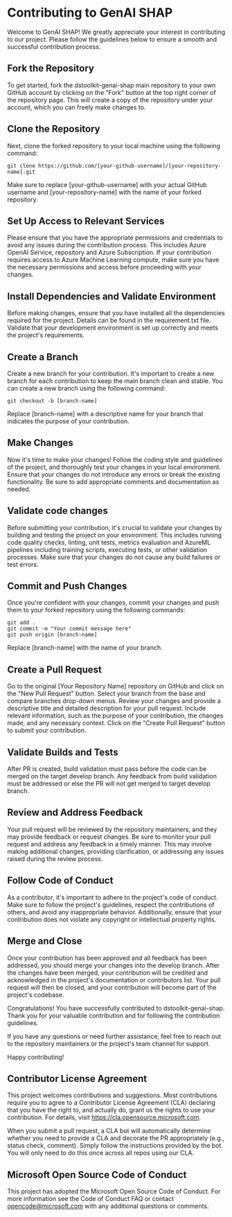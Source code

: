 # Contributing to GenAI SHAP

Welcome to GenAI SHAP! We greatly appreciate your interest in contributing to our project. Please follow the guidelines below to ensure a smooth and successful contribution process.


## Fork the Repository
To get started, fork the dstoolkit-genai-shap main repository to your own GitHub account by clicking on the "Fork" button at the top right corner of the repository page. This will create a copy of the repository under your account, which you can freely make changes to.

## Clone the Repository
Next, clone the forked repository to your local machine using the following command:

```
git clone https://github.com/[your-github-username]/[your-repository-name].git
```

Make sure to replace [your-github-username] with your actual GitHub username and [your-repository-name] with the name of your forked repository.

## Set Up Access to Relevant Services
Please ensure that you have the appropriate permissions and credentials to avoid any issues during the contribution process. This includes Azure OpenAI Service, repository and Azure Subscription. If your contribution requires access to Azure Machine Learning compute, make sure you have the necessary permissions and access before proceeding with your changes.

## Install Dependencies and Validate Environment
Before making changes, ensure that you have installed all the dependencies required for the project. Details can be found in the requirement.txt file. Validate that your development environment is set up correctly and meets the project's requirements.

## Create a Branch
Create a new branch for your contribution. It's important to create a new branch for each contribution to keep the main branch clean and stable. You can create a new branch using the following command:
```
git checkout -b [branch-name]
```

Replace [branch-name] with a descriptive name for your branch that indicates the purpose of your contribution.

## Make Changes
Now it's time to make your changes! Follow the coding style and guidelines of the project, and thoroughly test your changes in your local environment. Ensure that your changes do not introduce any errors or break the existing functionality. Be sure to add appropriate comments and documentation as needed.

## Validate code changes
Before submitting your contribution, it's crucial to validate your changes by building and testing the project on your environment. This includes running code quality checks, linting, unit tests, metrics evaluation and AzureML pipelines including training scripts, executing tests, or other validation processes. Make sure that your changes do not cause any build failures or test errors.

## Commit and Push Changes
Once you're confident with your changes, commit your changes and push them to your forked repository using the following commands:

```
git add .
git commit -m "Your commit message here"
git push origin [branch-name]
```
Replace [branch-name] with the name of your branch.

## Create a Pull Request
Go to the original [Your Repository Name] repository on GitHub and click on the "New Pull Request" button. Select your branch from the base and compare branches drop-down menus. Review your changes and provide a descriptive title and detailed description for your pull request. Include relevant information, such as the purpose of your contribution, the changes made, and any necessary context. Click on the "Create Pull Request" button to submit your contribution.

## Validate Builds and Tests
After PR is created, build validation must pass before the code can be merged on the target develop branch. Any feedback from build validation must be addressed or else the PR will not get merged to target develop branch.

## Review and Address Feedback
Your pull request will be reviewed by the repository maintainers, and they may provide feedback or request changes. Be sure to monitor your pull request and address any feedback in a timely manner. This may involve making additional changes, providing clarification, or addressing any issues raised during the review process.

## Follow Code of Conduct
As a contributor, it's important to adhere to the project's code of conduct. Make sure to follow the project's guidelines, respect the contributions of others, and avoid any inappropriate behavior. Additionally, ensure that your contribution does not violate any copyright or intellectual property rights.

## Merge and Close
Once your contribution has been approved and all feedback has been addressed, you should merge your changes into the develop branch. After the changes have been merged, your contribution will be credited and acknowledged in the project's documentation or contributors list. Your pull request will then be closed, and your contribution will become part of the project's codebase.

Congratulations! You have successfully contributed to dstoolkit-genai-shap. Thank you for your valuable contribution and for following the contribution guidelines.

If you have any questions or need further assistance, feel free to reach out to the repository maintainers or the project's team channel for support.

Happy contributing!

## Contributor License Agreement
This project welcomes contributions and suggestions. Most contributions require you to agree to a Contributor License Agreement (CLA) declaring that you have the right to, and actually do, grant us the rights to use your contribution. For details, visit https://cla.opensource.microsoft.com.

When you submit a pull request, a CLA bot will automatically determine whether you need to provide a CLA and decorate the PR appropriately (e.g., status check, comment). Simply follow the instructions provided by the bot. You will only need to do this once across all repos using our CLA.

## Microsoft Open Source Code of Conduct
This project has adopted the Microsoft Open Source Code of Conduct. For more information see the Code of Conduct FAQ or contact opencode@microsoft.com with any additional questions or comments.
